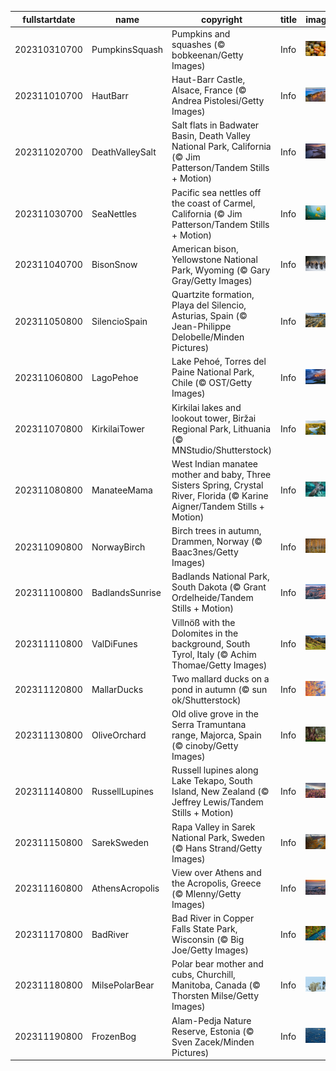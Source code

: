 |fullstartdate|name|copyright|title|image|
|--|--|--|--|--|
202310310700|PumpkinsSquash|Pumpkins and squashes (© bobkeenan/Getty Images)|Info|![](/en-AU/2023/11/202310310700PumpkinsSquash.jpg)|
202311010700|HautBarr|Haut-Barr Castle, Alsace, France (© Andrea Pistolesi/Getty Images)|Info|![](/en-AU/2023/11/202311010700HautBarr.jpg)|
202311020700|DeathValleySalt|Salt flats in Badwater Basin, Death Valley National Park, California (© Jim Patterson/Tandem Stills + Motion)|Info|![](/en-AU/2023/11/202311020700DeathValleySalt.jpg)|
202311030700|SeaNettles|Pacific sea nettles off the coast of Carmel, California (© Jim Patterson/Tandem Stills + Motion)|Info|![](/en-AU/2023/11/202311030700SeaNettles.jpg)|
202311040700|BisonSnow|American bison, Yellowstone National Park, Wyoming (© Gary Gray/Getty Images)|Info|![](/en-AU/2023/11/202311040700BisonSnow.jpg)|
202311050800|SilencioSpain|Quartzite formation, Playa del Silencio, Asturias, Spain (© Jean-Philippe Delobelle/Minden Pictures)|Info|![](/en-AU/2023/11/202311050800SilencioSpain.jpg)|
202311060800|LagoPehoe|Lake Pehoé, Torres del Paine National Park, Chile (© OST/Getty Images)|Info|![](/en-AU/2023/11/202311060800LagoPehoe.jpg)|
202311070800|KirkilaiTower|Kirkilai lakes and lookout tower, Biržai Regional Park, Lithuania (© MNStudio/Shutterstock)|Info|![](/en-AU/2023/11/202311070800KirkilaiTower.jpg)|
202311080800|ManateeMama|West Indian manatee mother and baby, Three Sisters Spring, Crystal River, Florida (© Karine Aigner/Tandem Stills + Motion)|Info|![](/en-AU/2023/11/202311080800ManateeMama.jpg)|
202311090800|NorwayBirch|Birch trees in autumn, Drammen, Norway (© Baac3nes/Getty Images)|Info|![](/en-AU/2023/11/202311090800NorwayBirch.jpg)|
202311100800|BadlandsSunrise|Badlands National Park, South Dakota (© Grant Ordelheide/Tandem Stills + Motion)|Info|![](/en-AU/2023/11/202311100800BadlandsSunrise.jpg)|
202311110800|ValDiFunes|Villnöß with the Dolomites in the background, South Tyrol, Italy (© Achim Thomae/Getty Images)|Info|![](/en-AU/2023/11/202311110800ValDiFunes.jpg)|
202311120800|MallarDucks|Two mallard ducks on a pond in autumn (© sun ok/Shutterstock)|Info|![](/en-AU/2023/11/202311120800MallarDucks.jpg)|
202311130800|OliveOrchard|Old olive grove in the Serra Tramuntana range, Majorca, Spain (© cinoby/Getty Images)|Info|![](/en-AU/2023/11/202311130800OliveOrchard.jpg)|
202311140800|RussellLupines|Russell lupines along Lake Tekapo, South Island, New Zealand (© Jeffrey Lewis/Tandem Stills + Motion)|Info|![](/en-AU/2023/11/202311140800RussellLupines.jpg)|
202311150800|SarekSweden|Rapa Valley in Sarek National Park, Sweden (© Hans Strand/Getty Images)|Info|![](/en-AU/2023/11/202311150800SarekSweden.jpg)|
202311160800|AthensAcropolis|View over Athens and the Acropolis, Greece (© Mlenny/Getty Images)|Info|![](/en-AU/2023/11/202311160800AthensAcropolis.jpg)|
202311170800|BadRiver|Bad River in Copper Falls State Park, Wisconsin (© Big Joe/Getty Images)|Info|![](/en-AU/2023/11/202311170800BadRiver.jpg)|
202311180800|MilsePolarBear|Polar bear mother and cubs, Churchill, Manitoba, Canada (© Thorsten Milse/Getty Images)|Info|![](/en-AU/2023/11/202311180800MilsePolarBear.jpg)|
202311190800|FrozenBog|Alam-Pedja Nature Reserve, Estonia (© Sven Zacek/Minden Pictures)|Info|![](/en-AU/2023/11/202311190800FrozenBog.jpg)|
